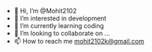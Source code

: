 - 👋 Hi, I’m @Mohit2102
- 👀 I’m interested in development
- 🌱 I’m currently learning coding 
- 💞️ I’m looking to collaborate on ...
- 📫 How to reach me mohit2102k@gmail.com

<!---
Mohit2102/Mohit2102 is a ✨ special ✨ repository because its `README.md` (this file) appears on your GitHub profile.
You can click the Preview link to take a look at your changes.
--->
